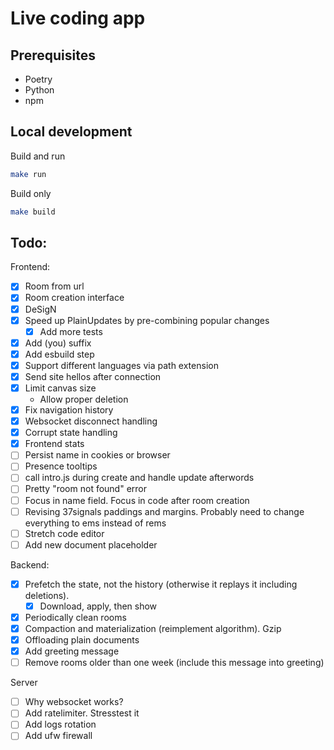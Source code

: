 # Live coding app

## Prerequisites

- Poetry
- Python
- npm

## Local development

Build and run

```bash
make run
```

Build only

```bash 
make build
```

## Todo:

Frontend:

- [x] Room from url
- [x] Room creation interface
- [x] DeSigN
- [x] Speed up PlainUpdates by pre-combining popular changes
    - [x] Add more tests
- [x] Add (you) suffix
- [x] Add esbuild step
- [x] Support different languages via path extension
- [x] Send site hellos after connection
- [x] Limit canvas size
    - Allow proper deletion
- [x] Fix navigation history
- [x] Websocket disconnect handling
- [x] Corrupt state handling
- [x] Frontend stats
- [ ] Persist name in cookies or browser
- [ ] Presence tooltips
- [ ] call intro.js during create and handle update afterwords
- [ ] Pretty "room not found" error
- [ ] Focus in name field. Focus in code after room creation
- [ ] Revising 37signals paddings and margins. Probably need to change everything to ems instead of rems
- [ ] Stretch code editor
- [ ] Add new document placeholder

Backend:

- [x] Prefetch the state, not the history (otherwise it replays it including deletions).
    - [x] Download, apply, then show
- [x] Periodically clean rooms
- [x] Compaction and materialization (reimplement algorithm). Gzip
- [x] Offloading plain documents
- [x] Add greeting message
- [ ] Remove rooms older than one week (include this message into greeting)

Server
- [ ] Why websocket works?
- [ ] Add ratelimiter. Stresstest it
- [ ] Add logs rotation
- [ ] Add ufw firewall
